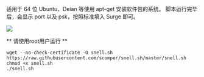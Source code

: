 适用于 64 位 Ubuntu、Deian 等使用 apt-get 安装软件包的系统。
脚本运行完毕后，会显示 port 以及 psk，按照标准填入 Surge 即可。

![](https://scomper.me/_image/ssh-wget-snell.png)


** 请使用root用户运行 **

```
wget --no-check-certificate -O snell.sh https://raw.githubusercontent.com/scomper/snell.sh/master/snell.sh
chmod +x snell.sh
./snell.sh
```
